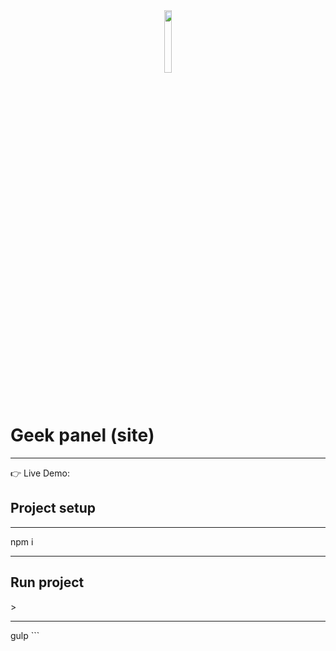 <div align='center'><img style="width:16%" src='https://user-images.githubusercontent.com/105128267/220607693-29987a1c-8f0d-4835-9bfe-3b5c9f326b17.png'/></div>

<h1>Geek panel (site)</h1>
<hr>
👉 Live Demo: 

<h2>Project setup</h2>
<hr>
npm i
<hr>

<h2>Run project</h2>>
<hr>
gulp
```


